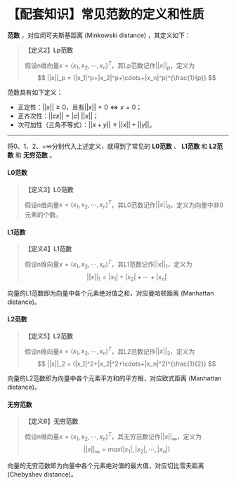 # 【配套知识】常见范数的定义和性质

**范数** ，对应闵可夫斯基距离 (Minkowski distance) ，其定义如下：

> **【定义2】Lp范数**
>
> 假设n维向量$x = (x_1,x_2,\cdots,x_n)^T$，其Lp范数记作$||x||_p$，定义为
> $$
> ||x||_p = (|x_1|^p+|x_2|^p+\cdots+|x_n|^p)^{\frac{1}{p}}
> $$

范数具有如下定义：

* 正定性：$||x|| \ge 0$，且有$||x||=0 \Leftrightarrow x=0$；
* 正齐次性：$||cx|| = |c| \ ||x||$；
* 次可加性（三角不等式）：$||x+y|| \le ||x|| + ||y||$。

-----

将0、1、2、$+\infty$分别代入上述定义，就得到了常见的 **L0范数** 、 **L1范数** 和 **L2范数** 和 **无穷范数** 。

#### L0范数

> **【定义3】L0范数**
>
> 假设n维向量$x = (x_1,x_2,\cdots,x_n)^T$，其L0范数记作$||x||_0$，定义为向量中非0元素的个数。

#### L1范数

> **【定义4】L1范数**
>
> 假设n维向量$x = (x_1,x_2,\cdots,x_n)^T$，其L1范数记作$||x||_1$，定义为
> $$
> ||x||_1 = |x_1|+|x_2|+\cdots+|x_n|
> $$

向量的L1范数即为向量中各个元素绝对值之和，对应曼哈顿距离 (Manhattan distance)。

#### L2范数

> **【定义5】L2范数**
>
> 假设n维向量$x = (x_1,x_2,\cdots,x_n)^T$，其L2范数记作$||x||_2$，定义为
> $$
> ||x||_2 = (|x_1|^2+|x_2|^2+\cdots+|x_n|^2)^{\frac{1}{2}}
> $$

向量的L2范数即为向量中各个元素平方和的平方根，对应欧式距离 (Manhattan distance)。

#### 无穷范数

> **【定义6】无穷范数**
>
> 假设n维向量$x = (x_1,x_2,\cdots,x_n)^T$，其无穷范数记作$||x||_\infty$，定义为
> $$
> ||x||_\infty = max(|x_1|,|x_2|,\cdots,|x_n|)
> $$

向量的无穷范数即为向量中各个元素绝对值的最大值，对应切比雪夫距离 (Chebyshev distance)。

